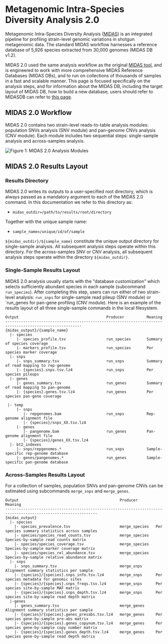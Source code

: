 # Metagenomic Intra-Species Diversity Analysis 2.0

Metagenomic Intra-Species Diversity Analysis ([MIDAS](https://genome.cshlp.org/content/26/11/1612)) is an integrated pipeline for profiling strain-level genomic variations in shotgun metagenomic data. The standard MIDAS workflow harnesses a reference database of 5,926 species extracted from 30,000 genomes (MIDAS DB v1.2).

MIDAS 2.0 used the same analysis workflow as the original [MIDAS tool](https://github.com/snayfach/MIDAS), and is engineered to work with more comprehensive MIDAS Reference Databases (MIDAS DBs), and to run on  collections of thousands of samples in a fast and scalable manner. This page is focused specifically on the analysis steps, and for information about the MIDAS DB, including the target layout of MIDAS DB, how to build a new database, users should refer to  MIDASDB can refer to [this page](https://github.com/czbiohub/MIDAS2.0/wiki/4.-MIDAS-2.0-Database). 


## MIDAS 2.0 Workflow

MIDAS 2.0 contains two strain-level reads-to-table analysis modules: population SNVs analysis (SNV module) and pan-genome CNVs analysis (CNV module).  Each module includes two sequential steps: single-sample analysis and across-samples analysis. 


![Figure 1: MIDAS 2.0 Analysis Modules](https://github.com/czbiohub/MIDAS2.0/blob/master/docs/images/Fig.Modules.png?raw=true "Title")


## MIDAS 2.0 Results Layout

### Results Directory

MIDAS 2.0 writes its outputs to a user-specified root directory, which is always passed as a mandatory argument to each of the MIDAS 2.0 command. In this documentation we refer to this directory as:
- `midas_outdir=/path/to/results/root/directory` 

Together with the unique sample name:
- `sample_name=/unique/id/of/sample` 

`${midas_outdir}/${sample_name}` constitute the unique output directory for single-sample analysis. All subsequent analysis steps operate within this directory. For the across-samples SNV or CNV analysis, all subsequent analysis steps operate within the directory `${midas_outdir}`.


### Single-Sample Results Layout

MIDAS 2.0 analysis usually starts with the "database customization" which selects sufficiently abundant species in each sample (subcommand `run_species`). After completing this step, users can run either of two strain-level analysis: `run_snps` for single-sample read pileup (SNV module) or `run_genes for pan-gene profiling (CNV module).  Here is an example of the results layout of all three single-sample commands in the local filesystem.

```
Output                                       Producer          Meaning
--------------------------------------------------------------------------------------------------------
{midas_output}/{sample_name}
  |- species
     |- species_profile.tsv                  run_species       Summary of species coverage
     |- markers_profile.tsv                  run_species       Per species marker coverage
  |- snps
     |- snps_summary.tsv                     run_snps          Summary of read mapping to rep-genome
     |- {species}.snps.tsv.lz4               run_snps          Per species pileups
  |- genes 
     |- genes_summary.tsv                    run_genes         Summary of read mapping to pan-genome
     |- {species}.genes.tsv.lz4              run_genes         Per species pan-gene coverage
 
 |- temp                        
     |- snps
        |- repgenomes.bam                    run_snps          Rep-genome alignment file
        |- {species}/snps_XX.tsv.lz4
     |- genes
        |- pangenome.bam                     run_genes         Pan-genome alignment file
        |- {species}/genes_XX.tsv.lz4
  |- bt2_indexes                                                  
     |- snps/repgenomes.*                    run_snps          Sample-specific rep-genome database
     |- genes/pangenomes.*                   run_genes         Sample-specific pan-genome database
```

### Across-Samples Results Layout

For a collection of samples, population SNVs and pan-genome CNVs can be estimated using subcommands `merge_snps` and `merge_genes`. 

```
Output                                             Producer        Meaning
---------------------------------------------------------------------------------------------------------------
{midas_output}
  |- species
    |- species_prevalence.tsv                      merge_species   Per species summary statistics across samples
    |- species/species_read_counts.tsv             merge_species   Species-by-sample read counts matrix
    |- species/species_coverage.tsv                merge_species   Species-by-sample marker coverage matrix
    |- species/species_rel_abundance.tsv           merge_species   Species-by-sample relative abundance matrix
  |- snps
    |- snps_summary.tsv                            merge_snps      Alignment summary statistics per sample
    |- {species}/{species}.snps_info.tsv.lz4       merge_snps      Per species metadata for genomic sites
    |- {species}/{species}.snps_freqs.tsv.lz4      merge_snps      Per species site-by-sample MAF matrix
    |- {species}/{species}.snps_depth.tsv.lz4      merge_snps      Per species site-by-sample read depth matrix
  |-genes
    |- genes_summary.tsv                           merge_genes     Alignment summary statistics per sample
    |- {species}/{species}.genes_presabs.tsv.lz4   merge_genes     Per species gene-by-sample pre-abs matrix
    |- {species}/{species}.genes_copynum.tsv.lz4   merge_genes     Per species gene-by-sample copy number matrix
    |- {species}/{species}.genes_depth.tsv.lz4     merge_genes     Per species gene-by-sample read depth matrix
```
